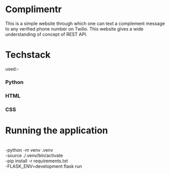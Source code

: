 
<h1> Complimentr </h1>
This is a simple website through which one can text a complement message to any verified phone number on Twilio.
This website gives a wide understanding of concept of REST API.

<h1>Techstack</h1> used:-
        <h3>Python</h3>
        <h3>HTML</h3>
        <h3>CSS</h3>
    
<h1>Running the application</h1>
<br>
-python -m venv .venv <br>
-source ./.venv/bin/activate <br>
-pip install -r requirements.txt <br>
-FLASK_ENV=development flask run <br>
